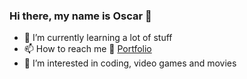 ### Hi there, my name is Oscar 👋

- 🌱 I’m currently learning a lot of stuff 
- 📫 How to reach me 🚀 [Portfolio](https://osdiazl.cl/)<br>
- 🤔 I’m interested in coding, video games and movies 

<!--
**Osc4rrr/osc4rrr** is a ✨ _special_ ✨ repository because its `README.md` (this file) appears on your GitHub profile.

Here are some ideas to get you started:

- 🔭 I’m currently working on ...
- 🌱 I’m currently learning ...
- 👯 I’m looking to collaborate on ...
- 🤔 I’m looking for help with ...
- 💬 Ask me about ...
- 📫 How to reach me: ...
- 😄 Pronouns: ...
- ⚡ Fun fact: ...
-->
